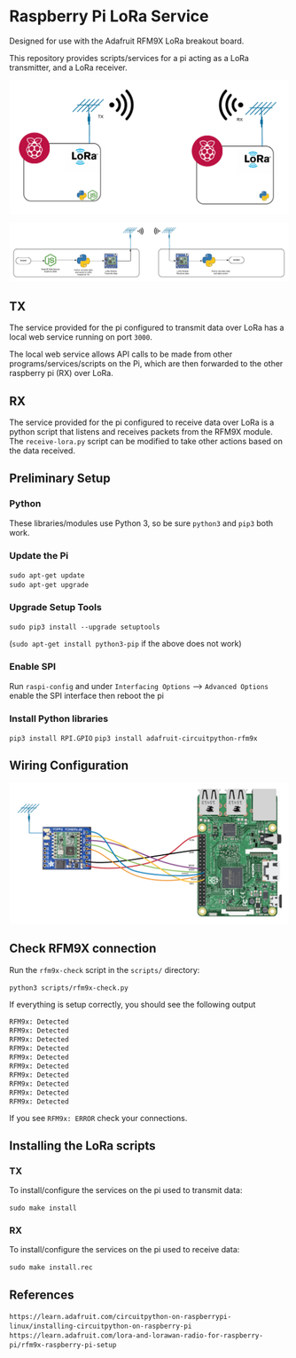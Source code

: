 # Raspberry Pi LoRa Service

Designed for use with the Adafruit RFM9X LoRa breakout board.

This repository provides scripts/services for a pi acting as a LoRa transmitter, and a LoRa receiver. 

![img/pis.png](img/pis.png)

![img/event.png](img/event.png)


## TX

The service provided for the pi configured to transmit data over LoRa has a local web service running on port `3000`. 

The local web service allows API calls to be made from other programs/services/scripts on the Pi, which are then forwarded to the other raspberry pi (RX) over LoRa.

## RX 

The service provided for the pi configured to receive data over LoRa is a python script that listens and receives packets from the RFM9X module. The `receive-lora.py` script can be modified to take other actions based on the data received.

## Preliminary Setup

### Python

These libraries/modules use Python 3, so be sure `python3` and `pip3` both work.

### Update the Pi

  `sudo apt-get update`  
  `sudo apt-get upgrade`  

### Upgrade Setup Tools  

  `sudo pip3 install --upgrade setuptools`

  (`sudo apt-get install python3-pip` if the above does not work)

### Enable SPI  

  Run `raspi-config` and under `Interfacing Options` --> `Advanced Options` enable the SPI interface then reboot the pi

### Install Python libraries

  `pip3 install RPI.GPIO`
  `pip3 install adafruit-circuitpython-rfm9x`


## Wiring Configuration  

![img/circuit.png](img/circuit.png)

## Check RFM9X connection

  Run the `rfm9x-check` script in the `scripts/` directory:

  `python3 scripts/rfm9x-check.py`

  If everything is setup correctly, you should see the following output  

  ```
  RFM9x: Detected
  RFM9x: Detected
  RFM9x: Detected
  RFM9x: Detected
  RFM9x: Detected
  RFM9x: Detected
  RFM9x: Detected
  RFM9x: Detected
  RFM9x: Detected
  RFM9x: Detected
  ```

  If you see `RFM9x: ERROR` check your connections.  

## Installing the LoRa scripts  

### TX  

To install/configure the services on the pi used to transmit data:  

`sudo make install`  

### RX 

To install/configure the services on the pi used to receive data:  

`sudo make install.rec`


## References  

`https://learn.adafruit.com/circuitpython-on-raspberrypi-linux/installing-circuitpython-on-raspberry-pi`
`https://learn.adafruit.com/lora-and-lorawan-radio-for-raspberry-pi/rfm9x-raspberry-pi-setup`